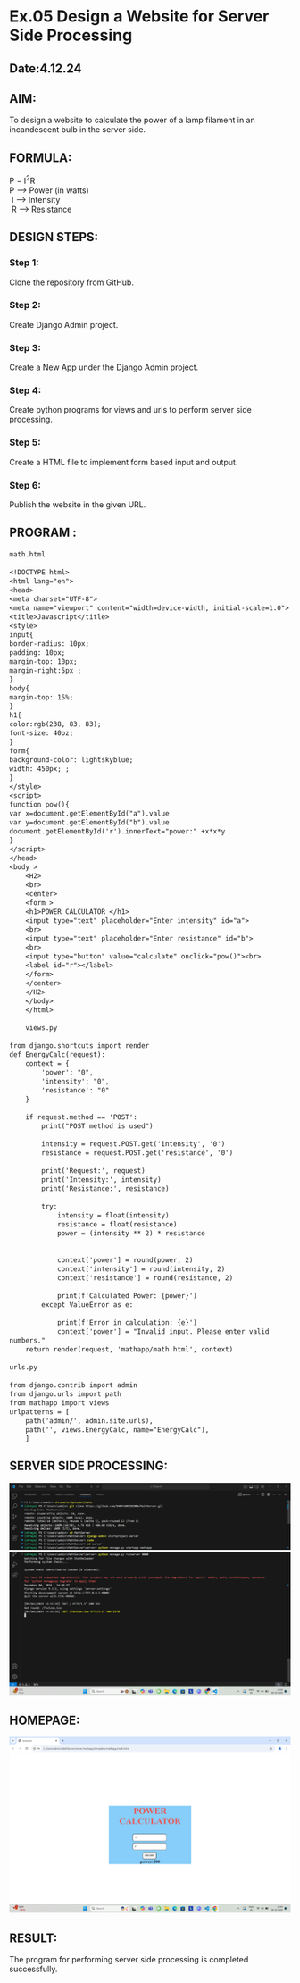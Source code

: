 # Ex.05 Design a Website for Server Side Processing
## Date:4.12.24

## AIM:
 To design a website to calculate the power of a lamp filament in an incandescent bulb in the server side. 


## FORMULA:
P = I<sup>2</sup>R
<br> P --> Power (in watts)
<br> I --> Intensity
<br> R --> Resistance

## DESIGN STEPS:

### Step 1:
Clone the repository from GitHub.

### Step 2:
Create Django Admin project.

### Step 3:
Create a New App under the Django Admin project.

### Step 4:
Create python programs for views and urls to perform server side processing.

### Step 5:
Create a HTML file to implement form based input and output.

### Step 6:
Publish the website in the given URL.

## PROGRAM :
```
math.html

<!DOCTYPE html>
<html lang="en">
<head>
<meta charset="UTF-8">
<meta name="viewport" content="width=device-width, initial-scale=1.0">
<title>Javascript</title>
<style>
input{
border-radius: 10px;
padding: 10px;
margin-top: 10px;
margin-right:5px ;
}
body{
margin-top: 15%;
}
h1{
color:rgb(238, 83, 83);
font-size: 40pz;
}
form{
background-color: lightskyblue;
width: 450px; ;
}
</style>
<script>
function pow(){
var x=document.getElementById("a").value
var y=document.getElementById("b").value
document.getElementById('r').innerText="power:" +x*x*y
}
</script>
</head>
<body >
    <H2>
    <br>
    <center>
    <form >
    <h1>POWER CALCULATOR </h1>
    <input type="text" placeholder="Enter intensity" id="a">
    <br>
    <input type="text" placeholder="Enter resistance" id="b">
    <br>
    <input type="button" value="calculate" onclick="pow()"><br>
    <label id="r"></label>
    </form>
    </center>
    </H2>
    </body>
    </html>

    views.py

from django.shortcuts import render
def EnergyCalc(request):
    context = {
        'power': "0", 
        'intensity': "0", 
        'resistance': "0"
    }
    
    if request.method == 'POST':
        print("POST method is used")
        
        intensity = request.POST.get('intensity', '0')
        resistance = request.POST.get('resistance', '0')
        
        print('Request:', request)
        print('Intensity:', intensity)
        print('Resistance:', resistance)
        
        try:
            intensity = float(intensity)  
            resistance = float(resistance) 
            power = (intensity ** 2) * resistance
            
           
            context['power'] = round(power, 2) 
            context['intensity'] = round(intensity, 2)
            context['resistance'] = round(resistance, 2)
            
            print(f'Calculated Power: {power}')
        except ValueError as e:
            
            print(f'Error in calculation: {e}')
            context['power'] = "Invalid input. Please enter valid numbers."
    return render(request, 'mathapp/math.html', context)
    
urls.py

from django.contrib import admin
from django.urls import path
from mathapp import views
urlpatterns = [
    path('admin/', admin.site.urls),
    path('', views.EnergyCalc, name="EnergyCalc"),
    ]

```


## SERVER SIDE PROCESSING:
![alt text](<Screenshot (152).png>)
![alt text](<Screenshot (153).png>)

## HOMEPAGE:
![alt text](<Screenshot (218).png>)

## RESULT:
The program for performing server side processing is completed successfully.
